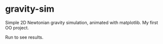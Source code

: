 # gravity-sim
Simple 2D Newtonian gravity simulation, animated with matplotlib. My first OO project.

Run to see results.
